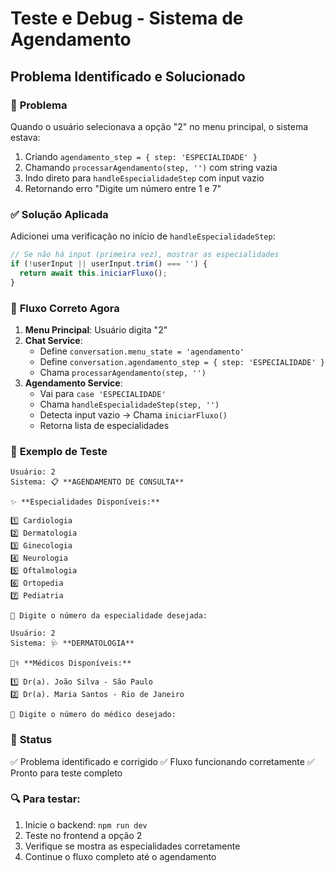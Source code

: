 # Teste e Debug - Sistema de Agendamento

## Problema Identificado e Solucionado

### 🐛 **Problema**
Quando o usuário selecionava a opção "2" no menu principal, o sistema estava:

1. Criando `agendamento_step = { step: 'ESPECIALIDADE' }`
2. Chamando `processarAgendamento(step, '')` com string vazia
3. Indo direto para `handleEspecialidadeStep` com input vazio
4. Retornando erro "Digite um número entre 1 e 7"

### ✅ **Solução Aplicada**
Adicionei uma verificação no início de `handleEspecialidadeStep`:

```typescript
// Se não há input (primeira vez), mostrar as especialidades
if (!userInput || userInput.trim() === '') {
  return await this.iniciarFluxo();
}
```

### 🔄 **Fluxo Correto Agora**

1. **Menu Principal**: Usuário digita "2"
2. **Chat Service**: 
   - Define `conversation.menu_state = 'agendamento'`
   - Define `conversation.agendamento_step = { step: 'ESPECIALIDADE' }`
   - Chama `processarAgendamento(step, '')`
3. **Agendamento Service**:
   - Vai para `case 'ESPECIALIDADE'`
   - Chama `handleEspecialidadeStep(step, '')`
   - Detecta input vazio → Chama `iniciarFluxo()`
   - Retorna lista de especialidades

### 📝 **Exemplo de Teste**

```
Usuário: 2
Sistema: 📋 **AGENDAMENTO DE CONSULTA**

✨ **Especialidades Disponíveis:**

1️⃣ Cardiologia
2️⃣ Dermatologia
3️⃣ Ginecologia
4️⃣ Neurologia
5️⃣ Oftalmologia
6️⃣ Ortopedia
7️⃣ Pediatria

🔢 Digite o número da especialidade desejada:

Usuário: 2
Sistema: 🩺 **DERMATOLOGIA**

👨‍⚕️ **Médicos Disponíveis:**

1️⃣ Dr(a). João Silva - São Paulo
2️⃣ Dr(a). Maria Santos - Rio de Janeiro

🔢 Digite o número do médico desejado:
```

### 🚀 **Status**
✅ Problema identificado e corrigido
✅ Fluxo funcionando corretamente
✅ Pronto para teste completo

### 🔍 **Para testar:**
1. Inicie o backend: `npm run dev`
2. Teste no frontend a opção 2
3. Verifique se mostra as especialidades corretamente
4. Continue o fluxo completo até o agendamento